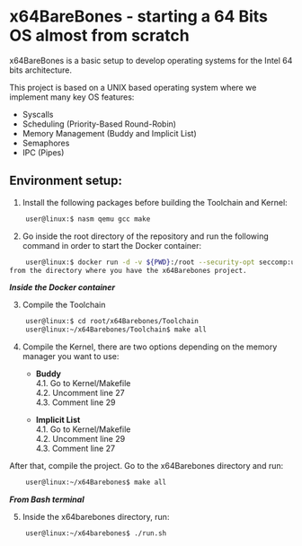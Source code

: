 # x64BareBones - starting a 64 Bits OS almost from scratch

x64BareBones  is a basic setup to develop operating systems for the Intel 64 bits architecture.

This project is based on a UNIX based operating system where we implement many key OS features:
- Syscalls
- Scheduling (Priority-Based Round-Robin)
- Memory Management (Buddy and Implicit List)
- Semaphores
- IPC (Pipes)

## Environment setup:

1. Install the following packages before building the Toolchain and Kernel:
```bash
    user@linux:$ nasm qemu gcc make
```
2. Go inside the root directory of the repository and run the following command in order to start the Docker container:
```bash
    user@linux:$ docker run -d -v ${PWD}:/root --security-opt seccomp:unconfined -ti --name dockerSO agodio/itba-so:1.0
from the directory where you have the x64Barebones project.
```
***Inside the Docker container***

3. Compile the Toolchain
```bash
    user@linux:$ cd root/x64Barebones/Toolchain
    user@linux:~/x64Barebones/Toolchain$ make all
```
4. Compile the Kernel, there are two options depending on the memory manager you want to use:

    - **Buddy**  
      4.1. Go to Kernel/Makefile  
      4.2. Uncomment line 27  
      4.3. Comment line 29
    
    - **Implicit List**  
      4.1. Go to Kernel/Makefile  
      4.2. Uncomment line 29  
      4.3. Comment line 27  
      
After that, compile the project. Go to the x64Barebones directory and run:  
```bash
    user@linux:~/x64Barebones$ make all
```
***From Bash terminal***

5. Inside the x64barebones directory, run:
```bash
    user@linux:~/x64barebones$ ./run.sh
```
